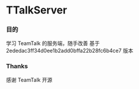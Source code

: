 # TTalkServer

### 目的
  学习 TeamTalk 的服务端，随手改善
  基于 2ededac3ff34d0ee1b2add0bffa22b28fc6b4ce7 版本

### Thanks
  感谢 TeamTalk 开源
